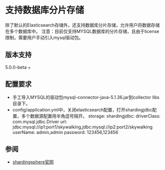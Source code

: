 # 支持数据库分片存储
除了默认的Elasticsearch存储外，还支持数据库分片存储，允许用户将数据存储在多个数据库中。
注意：目前仅支持MYSQL数据库的分片存储，且由于license限制，需要用户手动引入mysql驱动包。

## 版本支持
5.0.0-beta +

## 配置要求
- 手工导入MYSQL的驱动包mysql-connector-java-5.1.36.jar到collector libs目录下。
- config/application.yml中，关闭elasticsearch配置，打开shardingjdbc配置，多个数据源配置用半角逗号隔开。
  storage:
    shardingjdbc:
      driverClass: com.mysql.jdbc.Driver
      url: jdbc:mysql://ip1:port1/skywalking,jdbc:mysql://ip2:port2/skywalking
      userName: admin,admin
      password: 123456,123456

## 参阅
- [shardingsphere官网](http://shardingsphere.io)
